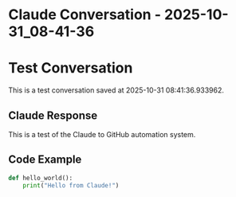 # Claude Conversation - 2025-10-31_08-41-36


# Test Conversation

This is a test conversation saved at 2025-10-31 08:41:36.933962.

## Claude Response

This is a test of the Claude to GitHub automation system.

## Code Example

```python
def hello_world():
    print("Hello from Claude!")
```
